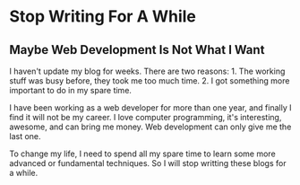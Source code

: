 # Stop Writing For A While



## Maybe Web Development Is Not What I Want

I haven't update my blog for weeks. There are two reasons: 1. The working stuff was busy before, they took me too much time. 2. I got something more important to do in my spare time.

I have been working as a web developer for more than one year, and finally I find it will not be my career. I love computer programming, it's interesting, awesome, and can bring me money. Web development can only give me the last one.

To change my life, I need to spend all my spare time to learn some more advanced or fundamental techniques. So I will stop writting these blogs for a while.


